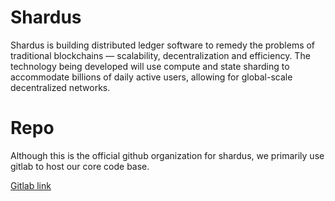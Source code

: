 # Shardus

Shardus is building distributed ledger software to remedy the problems of traditional blockchains — scalability, decentralization and efficiency. The technology being developed will use compute and state sharding to accommodate billions of daily active users, allowing for global-scale decentralized networks.

# Repo
Although this is the official github organization for shardus, we primarily use gitlab to host our core code base. 


[Gitlab link](https://gitlab.com/shardus)
